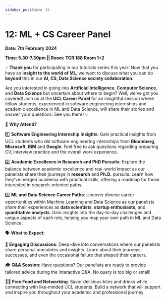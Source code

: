 ```yaml
---
sidebar_position: 15
---
```


# 12: ML + CS Career Panel

**Date: 7th February 2024**

**Time: 5.30-7.30pm || Room: TCR 188 Room 1+2**

💡 **Thank you** for participating in our tutorials series this year! Now that you have an **insight to the world of ML**, we want to discuss what you can do **beyond** this in our **AI, CS, Data Science society collaboration**.

Are you interested in going into **Artificial Intelligence**, **Computer Science**, and **Data Science** but uncertain about where to begin? Well, we've got you covered! Join us at the **UCL Career Panel** for an insightful session where fellow students, experienced in software engineering internships and academic excellence in ML and Data Science, will share their stories and answer your questions. See you there! 💡

🚀 **Why Attend?**

1️⃣ **Software Engineering Internship Insights**:
Gain practical insights from UCL students who did software engineering internships from **Bloomberg**, **Microsoft**, **IBM** and **Google**. Feel free to ask questions regarding preparing CV, interview practice and the overall work experience.

2️⃣ **Academic Excellence in Research and PhD Pursuits**:
Explore the balance between academic excellence and real-world impact as our panelists share their journeys in **research** and **Ph.D.** pursuits. Learn how they've merged academia with practical skills, offering a roadmap for those interested in research-oriented paths.

3️⃣ **ML and Data Science Career Paths**:
Uncover diverse career opportunities within Machine Learning and Data Science as our panelists share their experiences as **data scientists**, **startup enthusiasts**, and **quantitative analysts**. Gain insights into the day-to-day challenges and unique aspects of each role, helping you map your own path in ML and Data Science.

🗣️ **What to Expect:**

📌 **Engaging Discussions**: Deep-dive into conversations where our panelists share personal anecdotes and insights. Learn about their journeys, successes, and even the occasional failure that shaped their careers.

🎓 **Q&A Session**: Have questions? Our panelists are ready to provide tailored advice during the interactive Q&A. No query is too big or small!

🍕🥤 **Free Food and Networking**: Savor delicious bites and drinks while connecting with like-minded UCL students. Build a network that will support and inspire you throughout your academic and professional journey.
